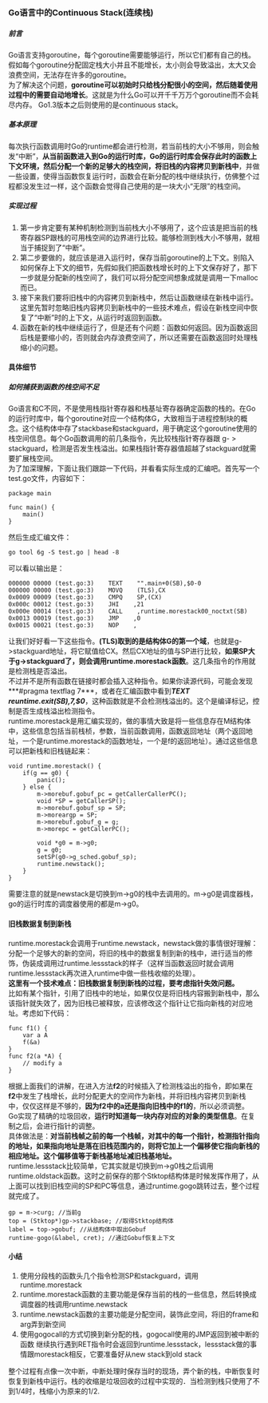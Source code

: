 ### Go语言中的Continuous Stack(连续栈)

##### 前言
Go语言支持goroutine，每个goroutine需要能够运行，所以它们都有自己的栈。假如每个goroutine分配固定栈大小并且不能增长，太小则会导致溢出，太大又会浪费空间，无法存在许多的goroutine。<br/>
为了解决这个问题，**goroutine可以初始时只给栈分配很小的空间，然后随着使用过程中的需要自动地增长**。这就是为什么Go可以开千千万万个goroutine而不会耗尽内存。
Go1.3版本之后则使用的是continuous stack。<br/>

##### 基本原理
每次执行函数调用时Go的runtime都会进行检测，若当前栈的大小不够用，则会触发“中断”，**从当前函数进入到Go的运行时库，Go的运行时库会保存此时的函数上下文环境，然后分配一个新的足够大的栈空间，将旧栈的内容拷贝到新栈中**，并做一些设置，使得当函数恢复运行时，函数会在新分配的栈中继续执行，仿佛整个过程都没发生过一样，这个函数会觉得自己使用的是一块大小“无限”的栈空间。<br/>

##### 实现过程
1. 第一步肯定要有某种机制检测到当前栈大小不够用了，这个应该是把当前的栈寄存器SP跟栈的可用栈空间的边界进行比较。能够检测到栈大小不够用，就相当于捕捉到了“中断”。<br/>
2. 第二步要做的，就应该是进入运行时，保存当前goroutine的上下文。别陷入如何保存上下文的细节，先假如我们把函数栈增长时的上下文保存好了，那下一步就是分配新的栈空间了，我们可以将分配空间想象成就是调用一下malloc而已。<br/>
3. 接下来我们要将旧栈中的内容拷贝到新栈中，然后让函数继续在新栈中运行。这里先暂时忽略旧栈内容拷贝到新栈中的一些技术难点，假设在新栈空间中恢复了“中断”时的上下文，从运行时返回到函数。<br/>
4. 函数在新的栈中继续运行了，但是还有个问题：函数如何返回。因为函数返回后栈是要缩小的，否则就会内存浪费空间了，所以还需要在函数返回时处理栈缩小的问题。<br/>

#### 具体细节

##### 如何捕获到函数的栈空间不足
Go语言和C不同，不是使用栈指针寄存器和栈基址寄存器确定函数的栈的。在Go的运行时库中，每个goroutine对应一个结构体G，大致相当于进程控制块的概念。这个结构体中存了stackbase和stackguard，用于确定这个goroutine使用的栈空间信息。每个Go函数调用的前几条指令，先比较栈指针寄存器跟 g- > stackguard，检测是否发生栈溢出。如果栈指针寄存器值超越了stackguard就需要扩展栈空间。<br/>
为了加深理解，下面让我们跟踪一下代码，并看看实际生成的汇编吧。首先写一个test.go文件，内容如下：<br/>

```
package main

func main() {
    main()
}
```

然后生成汇编文件：<br/>

```
go tool 6g -S test.go | head -8
```

可以看以输出是：<br/>

```
000000 00000 (test.go:3)    TEXT    "".main+0(SB),$0-0
000000 00000 (test.go:3)    MOVQ    (TLS),CX
0x0009 00009 (test.go:3)    CMPQ    SP,(CX)
0x000c 00012 (test.go:3)    JHI    ,21
0x000e 00014 (test.go:3)    CALL    ,runtime.morestack00_noctxt(SB)
0x0013 00019 (test.go:3)    JMP    ,0
0x0015 00021 (test.go:3)    NOP    ,
```

让我们好好看一下这些指令。**(TLS)取到的是结构体G的第一个域**，也就是g->stackguard地址，将它赋值给CX。然后CX地址的值与SP进行比较，**如果SP大于g->stackguard了，则会调用runtime.morestack函数**。这几条指令的作用就是检测栈是否溢出。<br/>
不过并不是所有函数在链接时都会插入这种指令。如果你读源代码，可能会发现***#pragma textflag 7***，或者在汇编函数中看到***TEXT reuntime.exit(SB),7,$0***，这种函数就是不会检测栈溢出的。这个是编译标记，控制是否生成栈溢出检测指令。<br/>
runtime.morestack是用汇编实现的，做的事情大致是将一些信息存在M结构体中，这些信息包括当前栈桢，参数，当前函数调用，函数返回地址（两个返回地址，一个是runtime.morestack的函数地址，一个是f的返回地址）。通过这些信息可以把新栈和旧栈链起来：<br/>

```
void runtime.morestack() {
    if(g == g0) {
        panic();
    } else {
        m->morebuf.gobuf_pc = getCallerCallerPC();
        void *SP = getCallerSP();
        m->morebuf.gobuf_sp = SP;
        m->moreargp = SP;
        m->morebuf.gobuf_g = g;
        m->morepc = getCallerPC();

        void *g0 = m->g0;
        g = g0;
        setSP(g0->g_sched.gobuf_sp);
        runtime.newstack();
    }
}
```
需要注意的就是newstack是切换到m->g0的栈中去调用的。m->g0是调度器栈，go的运行时库的调度器使用的都是m->g0。<br/>

#### 旧栈数据复制到新栈<br/>
runtime.morestack会调用于runtime.newstack，newstack做的事情很好理解：分配一个足够大的新的空间，将旧的栈中的数据复制到新的栈中，进行适当的修饰，伪装成调用过runtime.lessstack的样子（这样当函数返回时就会调用runtime.lessstack再次进入runtime中做一些栈收缩的处理）。<br/>
**这里有一个技术难点：旧栈数据复制到新栈的过程，要考虑指针失效问题。**<br/>
比如有某个指针，引用了旧栈中的地址，如果仅仅是将旧栈内容搬到新栈中，那么该指针就失效了，因为旧栈已被释放，应该修改这个指针让它指向新栈的对应地址。考虑如下代码：<br/>

```
func f1() {
    var a A
    f(&a)
}
func f2(a *A) {
    // modify a
}
```
根据上面我们的讲解，在进入方法**f2**的时候插入了检测栈溢出的指令，即如果在**f2**中发生了栈增长，此时分配更大的空间作为新栈，并将旧栈内容拷贝到新栈中，仅仅这样是不够的，**因为f2中的a还是指向旧栈中的f1的**，所以必须调整。<br/>
Go实现了精确的垃圾回收，**运行时知道每一块内存对应的对象的类型信息**。在复制之后，会进行指针的调整。<br/>
具体做法是：**对当前栈帧之前的每一个栈帧，对其中的每一个指针，检测指针指向的地址，如果指向地址是落在旧栈范围内的，则将它加上一个偏移使它指向新栈的相应地址。这个偏移值等于新栈基地址减旧栈基地址。**<br/>
runtime.lessstack比较简单，它其实就是切换到m->g0栈之后调用runtime.oldstack函数。这时之前保存的那个Stktop结构体是时候发挥作用了，从上面可以找到旧栈空间的SP和PC等信息，通过runtime.gogo跳转过去，整个过程就完成了。<br/>

```
gp = m->curg; //当前g
top = (Stktop*)gp->stackbase; //取得Stktop结构体
label = top->gobuf; //从结构体中取出Gobuf
runtime·gogo(&label, cret); //通过Gobuf恢复上下文
```

#### 小结
1. 使用分段栈的函数头几个指令检测SP和stackguard，调用runtime.morestack<br/>
2. runtime.morestack函数的主要功能是保存当前的栈的一些信息，然后转换成调度器的栈调用runtime.newstack<br/>
3. runtime.newstack函数的主要功能是分配空间，装饰此空间，将旧的frame和arg弄到新空间<br/>
4. 使用gogocall的方式切换到新分配的栈，gogocall使用的JMP返回到被中断的函数
继续执行遇到RET指令时会返回到runtime.lessstack，lessstack做的事情跟morestack相反，它要准备好从new stack到old stack<br/>

整个过程有点像一次中断，中断处理时保存当时的现场，弄个新的栈，中断恢复时恢复到新栈中运行。栈的收缩是垃圾回收的过程中实现的．当检测到栈只使用了不到1/4时，栈缩小为原来的1/2.

